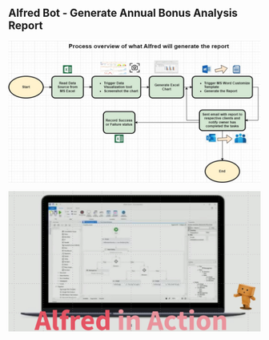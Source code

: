 ## Alfred Bot - Generate Annual Bonus Analysis Report

![alt_text](https://github.com/bacdillon/UiPath/blob/main/Annual%20Bonus%20Analysis%20Report%20Generate/Process%20Flow.jpg)

![alt_text](https://github.com/bacdillon/UiPath/blob/main/Annual%20Bonus%20Analysis%20Report%20Generate/Alfred%20Action.jpg)


